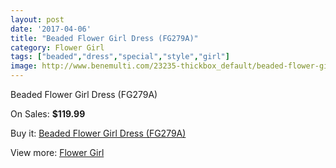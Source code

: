 ```yaml
---
layout: post
date: '2017-04-06'
title: "Beaded Flower Girl Dress (FG279A)"
category: Flower Girl
tags: ["beaded","dress","special","style","girl"]
image: http://www.benemulti.com/23235-thickbox_default/beaded-flower-girl-dress-fg279a.jpg
---
```

Beaded Flower Girl Dress (FG279A)

On Sales: **$119.99**
<a href="https://www.benemulti.com/en/flower-girl/8968-beaded-flower-girl-dress-fg279a.html"><amp-img layout="responsive" width="600" height="600" src="//www.benemulti.com/23235-thickbox_default/beaded-flower-girl-dress-fg279a.jpg" alt="Beaded Flower Girl Dress (FG279A) 0" /></a>

Buy it: [Beaded Flower Girl Dress (FG279A)](https://www.benemulti.com/en/flower-girl/8968-beaded-flower-girl-dress-fg279a.html "Beaded Flower Girl Dress (FG279A)")

View more: [Flower Girl](https://www.benemulti.com/en/75-flower-girl "Flower Girl")
